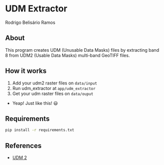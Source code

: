 # UDM Extractor
Rodrigo Belisário Ramos

## About
This program creates UDM (Unusable Data Masks) files by extracting band 8 from UDM2 (Usable Data Masks) multi-band GeoTIFF files.

## How it works
1. Add your udm2 raster files on `data/input`
2. Run udm_extractor at `app/udm_extractor`
3. Get your udm raster files on `data/ouput`
- Yeap! Just like this! :smiley:

## Requirements
```sh
pip install -r requirements.txt
```

## References
- [UDM 2](https://developers.planet.com/docs/data/udm-2/)